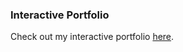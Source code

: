 ### Interactive Portfolio
Check out my interactive portfolio [here](https://tejababu846.github.io/Very-New-Portfolio/).
